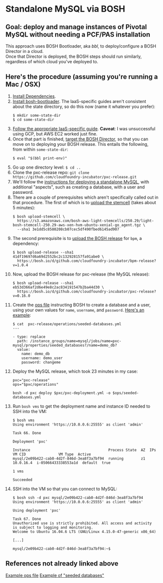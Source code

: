 # Standalone MySQL via BOSH

## Goal: deploy and manage instances of Pivotal MySQL without needing a PCF/PAS installation

This approach uses BOSH Bootloader, aka _bbl_, to deploy/configure a BOSH Director in a cloud.  
Once that Director is deployed, the BOSH steps should run similarly, regardless of which cloud you've deployed to.

## Here's the procedure (assuming you're running a Mac / OSX)

1. [Install Dependencies](https://github.com/cloudfoundry/bosh-bootloader#prerequisites).
1. [Install bosh-bootloader](https://github.com/cloudfoundry/bosh-bootloader#install-bosh-bootloader-using-a-package-manager).
   The IaaS-specific guides aren't consistent about the state directory, so do this now (name it whatever you prefer):  
   ```
   $ mkdir some-state-dir
   $ cd some-state-dir
   ```
1. [Follow the appropriate IaaS-specific guide](https://github.com/cloudfoundry/bosh-bootloader#iaas-specific-getting-started-guides).
   **Caveat**: I was unsuccessful using GCP, but AWS EC2 worked just fine.
1. Once that part is finished,
   [target the BOSH Director](https://github.com/cloudfoundry/bosh-bootloader/blob/master/docs/howto-target-bosh-director.md),
   so that you can move on to deploying your BOSH release.  This entails the following, from within `some-state-dir`:  
   ```
   $ eval "$(bbl print-env)"
   ```
1. Go up one directory level: `$ cd ..`
1. Clone the pxc-release repo: `git clone https://github.com/cloudfoundry-incubator/pxc-release.git`
1. We'll follow the [instructions for deploying a standalone MySQL](https://github.com/cloudfoundry-incubator/pxc-release#deploying-pxc-release-standalone),
   with additional "aspects", such as creating a database, with a user and password.
1. There are a couple of prerequisites which aren't specifically called out in that procedure.  The first of which is to
   [upload the stemcell](https://bosh.io/docs/uploading-stemcells/) (takes about 5 minutes):  
   ```
   $ bosh upload-stemcell \
     https://s3.amazonaws.com/bosh-aws-light-stemcells/250.29/light-bosh-stemcell-250.29-aws-xen-hvm-ubuntu-xenial-go_agent.tgz \
     --sha1 3e1dd5c8580208cb07cec5df490fbed6145ad907
   ```
1. The second prerequisite is to [upload the BOSH release](https://bosh.io/docs/uploading-releases/) for `bpm`, a dependency:  
   ```
   $ bosh upload-release --sha1 41df19697d6a69d2552bc2c132928157fa91abe0 \
     https://bosh.io/d/github.com/cloudfoundry-incubator/bpm-release?v=1.0.4
   ```
1. Now, upload the BOSH release for pxc-release (the MySQL release):  
   ```
   $ bosh upload-release --sha1 eb53d366af2d6e49e8c2ac834191547b2ba44d30 \
     https://bosh.io/d/github.com/cloudfoundry-incubator/pxc-release?v=0.16.0
   ```
1. Create the [ops file](https://bosh.io/docs/cli-ops-files/) instructing BOSH to create a database and a user,
   using your own values for `name`, `username`,  and `password`. [Here's an example](./seeded-databases.yml):  
   ```
   $ cat  pxc-release/operations/seeded-databases.yml
   ---

   - type: replace
     path: /instance_groups/name=mysql/jobs/name=pxc-mysql/properties/seeded_databases?/name=demo_db?
     value:
       name: demo_db
       username: demo_user
       password: changeme
   ```
1. Deploy the MySQL release, which took 23 minutes in my case:  
   ```
   pxc="pxc-release"
   ops="$pxc/operations"

   bosh -d pxc deploy $pxc/pxc-deployment.yml -o $ops/seeded-databases.yml
   ```
 1. Run `bosh vms` to get the deployment name and instance ID needed to SSH into the VM:  
    ```
    $ bosh vms
    Using environment 'https://10.0.0.6:25555' as client 'admin'

    Task 66. Done

    Deployment 'pxc'

    Instance                                    Process State  AZ  IPs        VM CID               VM Type  Active
    mysql/2e09b422-cab0-4d2f-846d-3ea8f3a7bf94  running        z1  10.0.16.4  i-05066433338553a1d  default  true

    1 vms

    Succeeded
    ```
1. SSH into the VM so that you can connect to MySQL:  
   ```
   $ bosh ssh -d pxc mysql/2e09b422-cab0-4d2f-846d-3ea8f3a7bf94
   Using environment 'https://10.0.0.6:25555' as client 'admin'

   Using deployment 'pxc'

   Task 67. Done
   Unauthorized use is strictly prohibited. All access and activity
   is subject to logging and monitoring.
   Welcome to Ubuntu 16.04.6 LTS (GNU/Linux 4.15.0-47-generic x86_64)

   [...]

   mysql/2e09b422-cab0-4d2f-846d-3ea8f3a7bf94:~$

   ```

## References not already linked above

[Example ops file](https://github.com/cloudfoundry-incubator/mysql-monitoring-release/blob/master/operations/pxc-add-metrics.yml)
[Example of "seeded databases"](https://bosh.io/jobs/pxc-mysql?source=github.com/cloudfoundry-incubator/pxc-release&version=0.16.0#p%3dseeded_databases)
